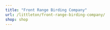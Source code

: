 ```yaml
---
title: "Front Range Birding Company"
url: /littleton/front-range-birding-company/
shop: shop
---
```

